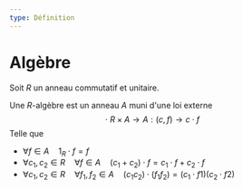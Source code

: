 ```yaml
---
type: Définition
---
```


# Algèbre

Soit $R$ un anneau commutatif et unitaire.

Une $R$-algèbre est un anneau $A$ muni d'une loi externe
$$\cdot ~ R \times A \to A : (c, f) \to c \cdot f$$
Telle que
- $\forall f \in A \quad 1_R \cdot f = f$
- $\forall c_1, c_2 \in R \quad \forall f \in A \quad (c_1+c_2)\cdot f=c_1\cdot f + c_2\cdot f$
- $\forall c_1, c_2 \in R \quad \forall f_1, f_2 \in A \quad (c_1c_2)\cdot(f_1f_2)=(c_1\cdot f1)(c_2\cdot f2)$
